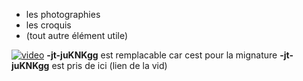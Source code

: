  - les photographies
 - les croquis
 - (tout autre élément utile)


[![video](http://img.youtube.com/vi/-jt-juKNKgg/0.jpg)](https://www.youtube.com/watch?v=-jt-juKNKgg&ab_channel=Destrx)
                                 **-jt-juKNKgg** est remplacable car cest pour la mignature **-jt-juKNKgg** est pris de ici (lien de la vid)
